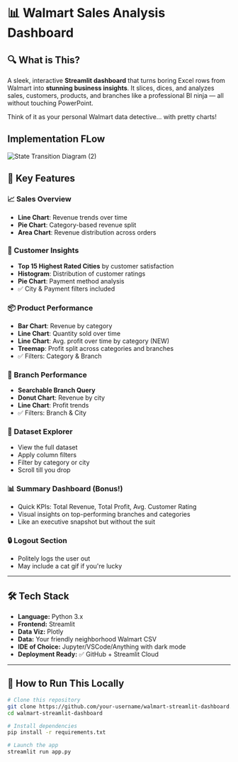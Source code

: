 # 📊 Walmart Sales Analysis Dashboard


## 🔍 What is This?

A sleek, interactive **Streamlit dashboard** that turns boring Excel rows from Walmart into **stunning business insights**. It slices, dices, and analyzes sales, customers, products, and branches like a professional BI ninja — all without touching PowerPoint.

Think of it as your personal Walmart data detective... with pretty charts!

## Implementation FLow
![State Transition Diagram (2)](https://github.com/user-attachments/assets/977e954f-2262-4084-8c05-360facbafd07)



## 🎯 Key Features

### 📈 Sales Overview  
- **Line Chart**: Revenue trends over time  
- **Pie Chart**: Category-based revenue split  
- **Area Chart**: Revenue distribution across orders  

### 👥 Customer Insights  
- **Top 15 Highest Rated Cities** by customer satisfaction  
- **Histogram**: Distribution of customer ratings  
- **Pie Chart**: Payment method analysis  
- ✅ City & Payment filters included  

### 📦 Product Performance  
- **Bar Chart**: Revenue by category  
- **Line Chart**: Quantity sold over time  
- **Line Chart**: Avg. profit over time by category (NEW)  
- **Treemap**: Profit split across categories and branches  
- ✅ Filters: Category & Branch  

### 🏪 Branch Performance  
- **Searchable Branch Query**  
- **Donut Chart**: Revenue by city  
- **Line Chart**: Profit trends  
- ✅ Filters: Branch & City  

### 📂 Dataset Explorer  
- View the full dataset  
- Apply column filters  
- Filter by category or city  
- Scroll till you drop  

### 📊 Summary Dashboard (Bonus!)  
- Quick KPIs: Total Revenue, Total Profit, Avg. Customer Rating  
- Visual insights on top-performing branches and categories  
- Like an executive snapshot but without the suit  

### 🔒 Logout Section  
- Politely logs the user out  
- May include a cat gif if you're lucky  


---

## 🛠️ Tech Stack

- **Language:** Python 3.x  
- **Frontend:** Streamlit  
- **Data Viz:** Plotly  
- **Data:** Your friendly neighborhood Walmart CSV  
- **IDE of Choice:** Jupyter/VSCode/Anything with dark mode  
- **Deployment Ready:** ✅ GitHub + Streamlit Cloud

---

## 🚀 How to Run This Locally

```bash
# Clone this repository
git clone https://github.com/your-username/walmart-streamlit-dashboard.git
cd walmart-streamlit-dashboard

# Install dependencies
pip install -r requirements.txt

# Launch the app
streamlit run app.py
